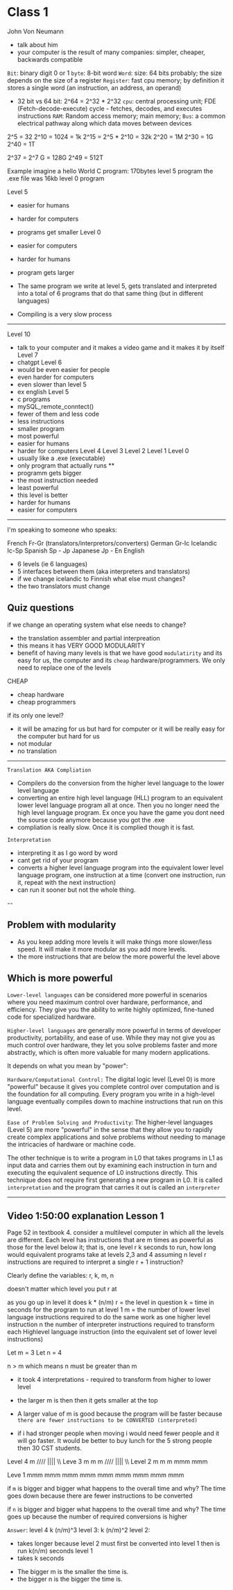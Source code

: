 # Class 1

John Von Neumann
- talk about him
- your computer is the result of many companies: simpler, cheaper, backwards compatible

`Bit`: binary digit 0 or 1
`byte`: 8-bit word
`Word`: size: 64 bits probably; the size depends on the size of a register
`Register`: fast cpu memory; by definition it stores a single word (an instruction, an address, an operand)
- 32 bit vs 64 bit: 2^64 = 2^32 * 2^32
`cpu`: central processing unit; FDE (Fetch-decode-execute) cycle - fetches, decodes, and executes instructions
`RAM`: Random access memory; main memory; 
`Bus`: a common electrical pathway along which data moves between devices

2^5 = 32
2^10 = 1024 = 1k
2^15 = 2^5 * 2^10 = 32k
2^20 = 1M
2^30 = 1G
2^40 = 1T

2^37 = 2^7 G = 128G
2^49 = 512T

Example
imagine a hello World C program: 170bytes   level 5 program
the .exe file was 16kb                      level 0 program


Level 5
- easier for humans
- harder for computers
- programs get smaller
Level 0
- easier for computers
- harder for humans
- program gets larger

- The same program we write at level 5, gets translated and interpreted into a total of 6 programs that do that same thing (but in different languages)


- Compiling is a very slow process

----
Level 10
- talk to your computer and it makes a video game and it makes it by itself
Level 7
- chatgpt
Level 6 
- would be even easier for people
- even harder for computers
- even slower than level 5
- ex english
Level 5
- c programs
- mySQL_remote_conntect()
- fewer of them and less code
- less instructions
- smaller program
- most powerful
- easier for humans
- harder for computers
Level 4
Level 3
Level 2
Level 1
Level 0
- usually like a .exe (executable)
- only program that actually runs  **
- programm gets bigger
- the most instruction needed
- least powerful
- this level is better
- harder for humans
- easier for computers


---
I'm speaking to someone who speaks:

French 
Fr-Gr (translators/interpretors/converters)
German 
Gr-Ic
Icelandic 
Ic-Sp
Spanish 
Sp - Jp
Japanese
Jp - En
English

- 6 levels (ie 6 languages)
- 5 interfaces between them (aka interpreters and translators)
- if we change icelandic to Finnish what else must changes?
- the two translators must change

## Quiz questions
if we change an operating system what else needs to change?
- the translation assembler and partial interpreation
- this means it has VERY GOOD MODULARITY
- benefit of having many levels is that we have good `modulatirity` and its easy for us, the computer and its `cheap` hardware/programmers. We only need to replace one of the levels

CHEAP
- cheap hardware
- cheap programmers

if its only one level?
- it will be amazing for us but hard for computer or it will be really easy for the computer but hard for us
- not modular
- no translation

---

`Translation AKA Compliation `
- Compilers do the conversion from the higher level language to the lower level language
- converting an entire high level language (HLL) program to an equivalent lower level language  program all at once. Then you no longer need the high level language program. Ex once you have the game you dont need the sourse code anymore because you got the .exe
- compliation is really slow. Once it is complied though it is fast.

`Interpretation`
- interpreting it as I go word by word
- cant get rid of your program
- converts a higher level language program into the equivalent lower level language program, one instruction at a time (convert one instruction, run it, repeat with the next instruction)
- can run it sooner but not the whole thing.

--
## Problem with modularity
- As you keep adding more levels it will make things more slower/less speed. It will make it more modular as you add more levels.
- the more instructions that are below the more powerful the level above 

## Which is more powerful

`Lower-level languages` can be considered more powerful in scenarios where you need maximum control over hardware, performance, and efficiency. They give you the ability to write highly optimized, fine-tuned code for specialized hardware.

`Higher-level languages` are generally more powerful in terms of developer productivity, portability, and ease of use. While they may not give you as much control over hardware, they let you solve problems faster and more abstractly, which is often more valuable for many modern applications.

It depends on what you mean by "power":

`Hardware/Computational Control:` The digital logic level (Level 0) is more "powerful" because it gives you complete control over computation and is the foundation for all computing. Every program you write in a high-level language eventually compiles down to machine instructions that run on this level.

`Ease of Problem Solving and Productivity`: The higher-level languages (Level 5) are more "powerful" in the sense that they allow you to rapidly create complex applications and solve problems without needing to manage the intricacies of hardware or machine code.

The other technique is to write a program in L0 that takes programs in L1 as
input data and carries them out by examining each instruction in turn and executing
the equivalent sequence of L0 instructions directly. This technique does not require first generating a new program in L0. It is called `interpretation` and the program that carries it out is called an `interpreter`

---

Video 1:50:00 explanation
Lesson 1
--

Page 52 in textbook
4. consider a multilevel computer in which all the levels are different. Each level has instructions that are m times as powerful as those  for the level below it; that is, one level r k seconds to run, how long would equivalent programs take at levels 2,3 and 4 assuming n level r instructions are required to interpret a single r + 1 instruction?

Clearly define the variables: r, k, m, n

doesn't matter which level you put r at

as you go up in level it does  k * (n/m)
r = the level in question
k = time in seconds for the program to run at level 1
m = the number of lower level language instructions required to do the same work as one higher level instruction
n the number of interpreter instructions required to transform each Highlevel language instruction (into the equivalent set of lower level instructions)

Let m = 3
Let n = 4

n > m which means n must be greater than m
- it took 4 interpretations - required to transform from higher to lower level 

- the larger m is then then it gets smaller at the top
- A larger value of m is good because the program will be faster because `there are fewer instructions to be CONVERTED (interpreted)`
- if i had stronger people when moving i would need fewer people and it will go faster. It would be better to buy lunch for the 5 strong people then 30 CST students.


Level 4                       m
                    ////    ||||    \\\\
Leve 3               m        m       m
            //// |||| \\\\
Level 2      m     m    m   mmm mmm

Leve 1    mmm mmm mmm mmm mmm mmm mmm mmm mmm

if `m` is bigger and bigger what happens to the overall time and why?
The time goes down because there are fewer instructions to be converted

if `n` is bigger and bigger what happens to the overall time and why?
The time goes up because 
the number of required conversions is higher

`Answer`:
level 4
k (n/m)^3
level 3:
k (n/m)^2
level 2: 
- takes longer because level 2 must first be converted into level 1 then is run
 k(n/m) seconds
level 1 
- takes k seconds


* The bigger m is the smaller the time is.
* the bigger n is the bigger the time is.